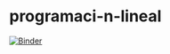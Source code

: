 # programaci-n-lineal
[![Binder](https://mybinder.org/badge_logo.svg)](https://mybinder.org/v2/gh/sandra867/programacion-lineal/master)
